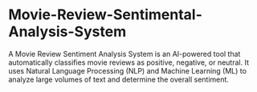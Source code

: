 # Movie-Review-Sentimental-Analysis-System
A Movie Review Sentiment Analysis System is an AI-powered tool that automatically classifies movie reviews as positive, negative, or neutral. It uses Natural Language Processing (NLP) and Machine Learning (ML) to analyze large volumes of text and determine the overall sentiment. 
